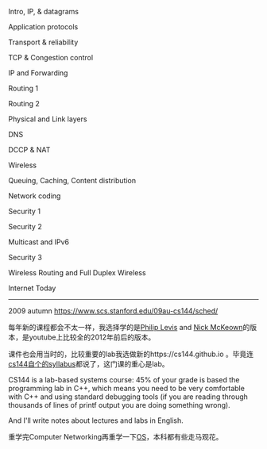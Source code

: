 Intro, IP, & datagrams

Application protocols

Transport & reliability

TCP & Congestion control

IP and Forwarding

Routing 1

Routing 2

Physical and Link layers

DNS

DCCP & NAT

Wireless

Queuing, Caching, Content distribution

Network coding

Security 1

Security 2

Multicast and IPv6

Security 3

Wireless Routing and Full Duplex Wireless

Internet Today

---

2009 autumn https://www.scs.stanford.edu/09au-cs144/sched/

每年新的课程都会不太一样，我选择学的是[Philip Levis](https://online.stanford.edu/instructors/philip-levis) and [Nick McKeown](https://online.stanford.edu/instructors/nick-mckeown)的版本，是youtube上比较全的2012年前后的版本。

课件也会用当时的，比较重要的lab我选做新的https://cs144.github.io 。毕竟连[cs144自个的syllabus](https://cs144.github.io/logistics.pdf)都说了，这门课的重心是lab。

CS144 is a lab-based systems course: 45% of your grade is based the programming lab in C++, which means you need to be very comfortable with C++ and using standard debugging tools (if you are reading through thousands of lines of printf output you are doing something wrong).

And I'll write notes about lectures and labs in English.

重学完Computer Networking再重学一下[OS](https://csdiy.wiki/操作系统/MIT6.S081/)，本科都有些走马观花。